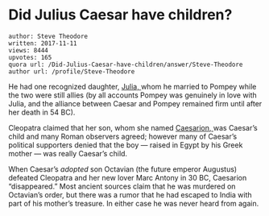 # Did Julius Caesar have children?

	author: Steve Theodore
	written: 2017-11-11
	views: 8444
	upvotes: 165
	quora url: /Did-Julius-Caesar-have-children/answer/Steve-Theodore
	author url: /profile/Steve-Theodore


He had one recognized daughter, [Julia, ](https://en.wikipedia.org/wiki/Julia_(daughter_of_Caesar))whom he married to Pompey while the two were still allies (by all accounts Pompey was genuinely in love with Julia, and the alliance between Caesar and Pompey remained firm until after her death in 54 BC).

Cleopatra claimed that her son, whom she named [Caesarion, ](https://en.wikipedia.org/wiki/Caesarion)was Caesar’s child and many Roman observers agreed; however many of Caesar’s political supporters denied that the boy — raised in Egypt by his Greek mother — was really Caesar’s child.

When Caesar’s _adopted_ son Octavian (the future emperor Augustus) defeated Cleopatra and her new lover Marc Antony in 30 BC, Caesarion “disappeared.” Most ancient sources claim that he was murdered on Octavian’s order, but there was a rumor that he had escaped to India with part of his mother’s treasure. In either case he was never heard from again.

